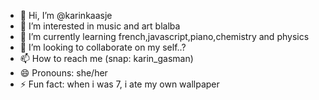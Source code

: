 - 👋 Hi, I’m @karinkaasje
- 👀 I’m interested in music and art blalba
- 🌱 I’m currently learning french,javascript,piano,chemistry and physics
- 💞️ I’m looking to collaborate on my self..?
- 📫 How to reach me (snap: karin_gasman)
- 😄 Pronouns: she/her
- ⚡ Fun fact: when i was 7, i ate my own wallpaper

<!---
karinkaasje/karinkaasje is a ✨ special ✨ repository because its `README.md` (this file) appears on your GitHub profile.
You can click the Preview link to take a look at your changes.
--->
